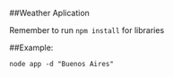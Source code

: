 ##Weather Aplication


Remember to run ```npm install``` for libraries

##Example:
```
node app -d "Buenos Aires"
```
